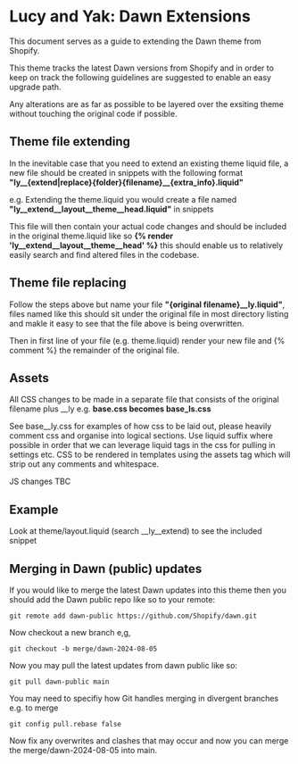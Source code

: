 # Lucy and Yak: Dawn Extensions

This document serves as a guide to extending the Dawn theme from Shopify.

This theme tracks the latest Dawn versions from Shopify and in order to keep on track the following guidelines are suggested to enable an easy upgrade path.

Any alterations are as far as possible to be layered over the exsiting theme without touching the original code if possible.

## Theme file extending

In the inevitable case that you need to extend an existing theme liquid file, a new file should be created in snippets with the following format **"ly__{extend|replace}__{folder}__{filename}__{extra_info}.liquid"**

e.g. Extending the theme.liquid you would create a file named **"ly__extend__layout__theme__head.liquid"** in snippets

This file will then contain your actual code changes and should be included in the original theme.liquid like so **{% render 'ly__extend__layout__theme__head' %}** this should enable us to relatively easily search and find altered files in the codebase.

## Theme file replacing

Follow the steps above but name your file **"{original filename}__ly.liquid"**, files named like this should sit under the original file in most directory listing and makle it easy to see that the file above is being overwritten.

Then in first line of your file (e.g. theme.liquid) render your new file and {% comment %} the remainder of the original file.

## Assets

All CSS changes to be made in a separate file that consists of the original filename plus __ly e.g. **base.css becomes base_ls.css**

See base__ly.css for examples of how css to be laid out, please heavily comment css and organise into logical sections. Use liquid suffix where possible in order that we can leverage liquid tags in the css for pulling in settings etc. CSS to be rendered in templates using the assets tag which will strip out any comments and whitespace.

JS changes TBC

## Example 

Look at theme/layout.liquid (search __ly__extend) to see the included snippet

## Merging in Dawn (public) updates

If you would like to merge the latest Dawn updates into this theme then you should add the Dawn public repo like so to your remote:

`git remote add dawn-public https://github.com/Shopify/dawn.git`

Now checkout a new branch e,g, 

`git checkout -b merge/dawn-2024-08-05`

Now you may pull the latest updates from dawn public like so:

`git pull dawn-public main`

You may need to specifiy how Git handles merging in divergent branches e.g. to merge

`git config pull.rebase false`

Now fix any overwrites and clashes that may occur and now you can merge the merge/dawn-2024-08-05 into main.




